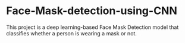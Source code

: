 # Face-Mask-detection-using-CNN
This project is a deep learning-based Face Mask Detection model that classifies whether a person is wearing a mask or not.

